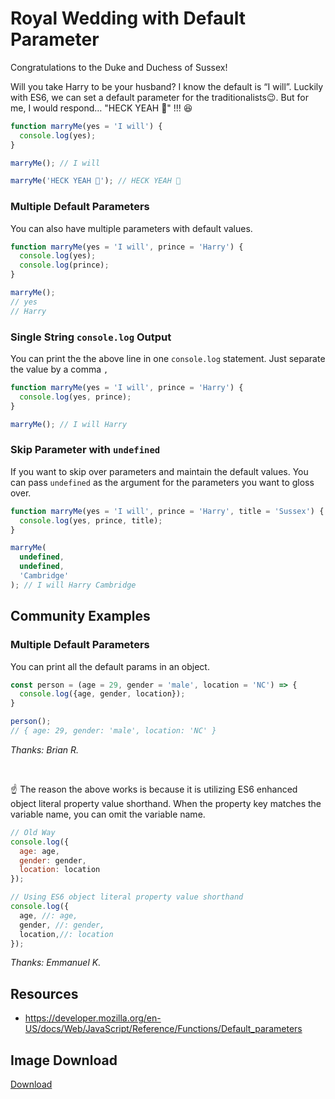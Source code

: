 # Royal Wedding with Default Parameter

Congratulations to the Duke and Duchess of Sussex!

Will you take Harry to be your husband? I know the default is “I will”. Luckily with ES6, we can set a default parameter for the traditionalists😉. But for me, I would respond… "HECK YEAH 💋" !!! 😆

```javascript
function marryMe(yes = 'I will') {
  console.log(yes);
}

marryMe(); // I will

marryMe('HECK YEAH 💋'); // HECK YEAH 💋
```

### Multiple Default Parameters

You can also have multiple parameters with default values.

```javascript
function marryMe(yes = 'I will', prince = 'Harry') {
  console.log(yes);
  console.log(prince);
}

marryMe();
// yes
// Harry
``` 

### Single String `console.log` Output

You can print the the above line in one `console.log` statement.
Just separate the value by a comma `,`

```javascript
function marryMe(yes = 'I will', prince = 'Harry') {
  console.log(yes, prince);
}

marryMe(); // I will Harry
```

### Skip Parameter with `undefined` 

If you want to skip over parameters and maintain the default values. You can pass `undefined` as the argument for the parameters you want to gloss over.

```javascript
function marryMe(yes = 'I will', prince = 'Harry', title = 'Sussex') {
  console.log(yes, prince, title);
}

marryMe(
  undefined,
  undefined,
  'Cambridge'
); // I will Harry Cambridge
```

## Community Examples

### Multiple Default Parameters

You can print all the default params in an object.

```js
const person = (age = 29, gender = 'male', location = 'NC') => {
  console.log({age, gender, location});
}

person();
// { age: 29, gender: 'male', location: 'NC' }
```

_Thanks: Brian R._

<br>

☝️ The reason the above works is because it is utilizing ES6 enhanced object literal property value shorthand. When the property key matches the variable name, you can omit the variable name.

```javascript
// Old Way
console.log({
  age: age, 
  gender: gender, 
  location: location
});

// Using ES6 object literal property value shorthand
console.log({
  age, //: age, 
  gender, //: gender, 
  location,//: location
});
```

_Thanks: Emmanuel K._


## Resources

- https://developer.mozilla.org/en-US/docs/Web/JavaScript/Reference/Functions/Default_parameters


## Image Download

[Download](https://github.com/samanthaming/code-tidbits/blob/master/images/16-royal-wedding-default-param.png)

